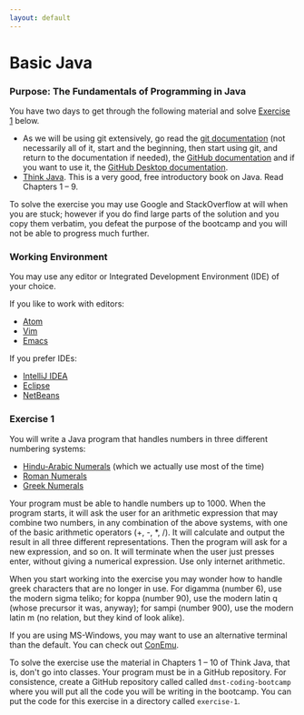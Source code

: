 ```yaml
---
layout: default
---
```


# Basic Java

### Purpose: The Fundamentals of Programming in Java

You have two days to get through the following material and solve
[Exercise 1](#exercise-1) below.

* As we will be using git extensively, go read the
  [git documentation](https://git-scm.com/documentation) (not
  necessarily all of it, start and the beginning, then start using
  git, and return to the documentation if needed), the
  [GitHub documentation](https://guides.github.com/activities/hello-world/)
  and if you want to use it, the
  [GitHub Desktop documentation](https://desktop.github.com/).
* [Think Java](http://greenteapress.com/wp/think-java/). This is a
  very good, free introductory book on Java. Read Chapters
  1 &ndash; 9. 

To solve the exercise you may use Google and StackOverflow at will
when you are stuck; however if you do find large parts of the solution
and you copy them verbatim, you defeat the purpose of the bootcamp and
you will not be able to progress much further.

### Working Environment

You may use any editor or Integrated Development Environment (IDE) of
your choice.

If you like to work with editors:

* [Atom](https://atom.io/)
* [Vim](http://www.vim.org/)
* [Emacs](https://www.gnu.org/software/emacs/)

If you prefer IDEs:

* [IntelliJ IDEA](https://www.jetbrains.com/idea/)
* [Eclipse](https://eclipse.org/)
* [NetBeans](https://netbeans.org/)

### Exercise 1<a id="exercise-1"></a>

You will write a Java program that handles numbers in three different
numbering systems:

* [Hindu-Arabic Numerals](https://en.wikipedia.org/wiki/Hindu%E2%80%93Arabic_numeral_system)
(which we actually use most of the time) 
* [Roman Numerals](https://en.wikipedia.org/wiki/Roman_numerals)
* [Greek Numerals](https://en.wikipedia.org/wiki/Greek_numerals)

Your program must be able to handle numbers up to 1000. When the
program starts, it will ask the user for an arithmetic expression that
may combine two numbers, in any combination of the above systems, with
one of the basic arithmetic operators (+, -, *, /). It will calculate
and output the result in all three different representations. Then the
program will ask for a new expression, and so on. It will terminate
when the user just presses enter, without giving a numerical
expression. Use only internet arithmetic.

When you start working into the exercise you may wonder how to handle
greek characters that are no longer in use. For digamma (number 6),
use the modern sigma teliko; for koppa (number 90), use the modern
latin q (whose precursor it was, anyway); for sampi (number 900), use
the modern latin m (no relation, but they kind of look alike).

If you are using MS-Windows, you may want to use an alternative
terminal than the default. You can check out
[ConEmu](https://conemu.github.io/).

To solve the exercise use the material in Chapters 1 &ndash; 10 of
Think Java, that is, don't go into classes. Your program must be in a
GitHub repository. For consistence, create a GitHub repository called
called `dmst-coding-bootcamp` where you will put all the code you will
be writing in the bootcamp. You can put the code for this exercise in
a directory called `exercise-1`.
